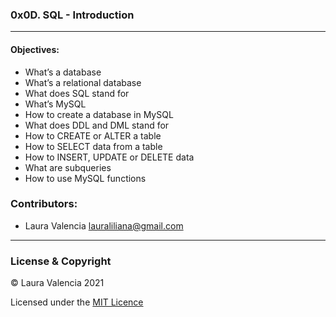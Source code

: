 ### 0x0D. SQL - Introduction  
---   
#### Objectives:  
- What’s a database  
- What’s a relational database  
- What does SQL stand for  
- What’s MySQL  
- How to create a database in MySQL  
- What does DDL and DML stand for  
- How to CREATE or ALTER a table  
- How to SELECT data from a table  
- How to INSERT, UPDATE or DELETE data  
- What are subqueries  
- How to use MySQL functions    
### Contributors:  
- Laura Valencia <lauraliliana@gmail.com>  
---  
### License & Copyright  
© Laura Valencia 2021  

Licensed under the [MIT Licence](LICENSE)  